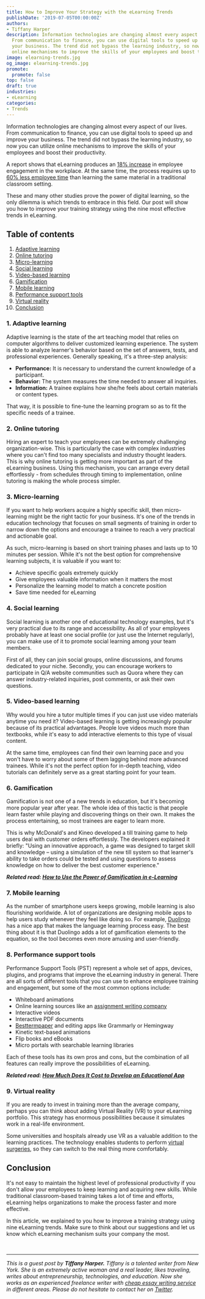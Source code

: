 ```yaml
---
title: How to Improve Your Strategy with the eLearning Trends
publishDate: '2019-07-05T00:00:00Z'
authors:
- Tiffany Harper
description: Information technologies are changing almost every aspect of our lives.
  From communication to finance, you can use digital tools to speed up and improve
  your business. The trend did not bypass the learning industry, so now you can utilize
  online mechanisms to improve the skills of your employees and boost their productivity.
image: elearning-trends.jpg
og_image: elearning-trends.jpg
promote:
  promote: false
top: false
draft: true
industries:
- eLearning
categories:
- Trends
---
```

Information technologies are changing almost every aspect of our lives. From communication to finance, you can use digital tools to speed up and improve your business. The trend did not bypass the learning industry, so now you can utilize online mechanisms to improve the skills of your employees and boost their productivity.

A report shows that eLearning produces an <a href="https://blog.capterra.com/10-fascinating-facts-about-modern-elearning/" target="_blank">18% increase</a> in employee engagement in the workplace. At the same time, the process requires up to <a href="https://www.shiftelearning.com/blog/bid/301248/15-facts-and-stats-that-reveal-the-power-of-elearning" target="_blank">60% less employee time</a> than learning the same material in a traditional classroom setting.

These and many other studies prove the power of digital learning, so the only dilemma is which trends to embrace in this field. Our post will show you how to improve your training strategy using the nine most effective trends in eLearning.

<h2>Table of contents</h2>
<ol>
 <li><a href="#adaptive-learning">Adaptive learning</a></li>
 <li><a href="#online-tutoring">Online tutoring</a></li>
 <li><a href="#microlearning">Micro-learning</a></li>
 <li><a href="#social-learning">Social learning</a></li>
 <li><a href="#video-based-learning">Video-based learning</a></li>
 <li><a href="#gamification">Gamification</a></li>
 <li><a href="#mobile-learning">Mobile learning</a></li>
 <li><a href="#pst">Performance support tools</a></li>
 <li><a href="#virtual-reality">Virtual reality</a></li>
 <li><a href="#summary">Conclusion</a></li>
</ol>
<a name="adaptive-learning"></a>

### 1. Adaptive learning

Adaptive learning is the state of the art teaching model that relies on computer algorithms to deliver customized learning experience. The system is able to analyze learner's behavior based on the set of answers, tests, and professional experiences. Generally speaking, it's a three-step analysis:

* **Performance:** It is necessary to understand the current knowledge of a participant.
* **Behavior:** The system measures the time needed to answer all inquiries.
* **Information:** A trainee explains how she/he feels about certain materials or content types.

That way, it is possible to fine-tune the learning program so as to fit the specific needs of a trainee.

<a name="online-tutoring"></a>

### 2. Online tutoring

Hiring an expert to teach your employees can be extremely challenging organization-wise. This is particularly the case with complex industries where you can't find too many specialists and industry thought leaders. This is why online tutoring is getting more important as part of the eLearning business. Using this mechanism, you can arrange every detail effortlessly - from schedules through timing to implementation, online tutoring is making the whole process simpler.<a name="microlearning"></a>

### 3. Micro-learning

If you want to help workers acquire a highly specific skill, then micro-learning might be the right tactic for your business. It's one of the trends in education technology that focuses on small segments of training in order to narrow down the options and encourage a trainee to reach a very practical and actionable goal.

As such, micro-learning is based on short training phases and lasts up to 10 minutes per session. While it's not the best option for comprehensive learning subjects, it is valuable if you want to:

* Achieve specific goals extremely quickly
* Give employees valuable information when it matters the most
* Personalize the learning model to match a concrete position
* Save time needed for eLearning

<a name="social-learning"></a>
### 4. Social learning

Social learning is another one of educational technology examples, but it's very practical due to its range and accessibility. As all of your employees probably have at least one social profile (or just use the Internet regularly), you can make use of it to promote social learning among your team members.

First of all, they can join social groups, online discussions, and forums dedicated to your niche. Secondly, you can encourage workers to participate in Q/A website communities such as Quora where they can answer industry-related inquiries, post comments, or ask their own questions. <a name="video-based-learning"></a>

### 5. Video-based learning

Why would you hire a tutor multiple times if you can just use video materials anytime you need it? Video-based learning is getting increasingly popular because of its practical advantages. People love videos much more than textbooks, while it's easy to add interactive elements to this type of visual content.

At the same time, employees can find their own learning pace and you won't have to worry about some of them lagging behind more advanced trainees. While it's not the perfect option for in-depth teaching, video tutorials can definitely serve as a great starting point for your team.<a name="gamification"></a>

### 6. Gamification

Gamification is not one of a new trends in education, but it's becoming more popular year after year. The whole idea of this tactic is that people learn faster while playing and discovering things on their own. It makes the process entertaining, so most trainees are eager to learn more.

This is why McDonald's and Kineo developed a till training game to help users deal with customer orders effortlessly. The developers explained it briefly: "Using an innovative approach, a game was designed to target skill and knowledge – using a simulation of the new till system so that learner's ability to take orders could be tested and using questions to assess knowledge on how to deliver the best customer experience."

***Related read: [How to Use the Power of Gamification in e-Learning](https://anadea.info/blog/gamification-in-e-learning)*** <a name="mobile-learning"></a>

### 7. Mobile learning

As the number of smartphone users keeps growing, mobile learning is also flourishing worldwide. A lot of organizations are designing mobile apps to help users study whenever they feel like doing so. For example, <a href="https://www.duolingo.com/" target="_blank">Duolingo</a> has a nice app that makes the language learning process easy. The best thing about it is that Duolingo adds a lot of gamification elements to the equation, so the tool becomes even more amusing and user-friendly.<a name="pst"></a>

### 8. Performance support tools

Performance Support Tools (PST) represent a whole set of apps, devices, plugins, and programs that improve the eLearning industry in general. There are all sorts of different tools that you can use to enhance employee training and engagement, but some of the most common options include:

* Whiteboard animations
* Online learning sources like an <a href="https://www.assignmentholic.co.uk/" target="_blank">assignment writing company</a>
* Interactive videos
* Interactive PDF documents
* <a href="https://www.besttermpaper.com/" target="_blank">Besttermpaper</a> and editing apps like Grammarly or Hemingway
* Kinetic text-based animations
* Flip books and eBooks
* Micro portals with searchable learning libraries

Each of these tools has its own pros and cons, but the combination of all features can really improve the possibilities of eLearning.

***Related read: [How Much Does It Cost to Develop an Educational App](https://anadea.info/guides/educational-app-development-cost)*** <a name="virtual-reality"></a>

### 9. Virtual reality

If you are ready to invest in training more than the average company, perhaps you can think about adding Virtual Reality (VR) to your eLearning portfolio. This strategy has enormous possibilities because it simulates work in a real-life environment.

Some universities and hospitals already use VR as a valuable addition to the learning practices. The technology enables students to perform <a href="https://www.youtube.com/watch?v=sOOwaCvJjzc" target="_blank">virtual surgeries</a>, so they can switch to the real thing more comfortably.<a name="summary"></a>

## Conclusion

It's not easy to maintain the highest level of professional productivity if you don't allow your employees to keep learning and acquiring new skills. While traditional classroom-based training takes a lot of time and efforts, eLearning helps organizations to make the process faster and more effective.

In this article, we explained to you how to improve a training strategy using nine eLearning trends. Make sure to think about our suggestions and let us know which eLearning mechanism suits your company the most.


<br />

---
*This is a guest post by **Tiffany Harper.** Tiffany is a talented writer from New York. She is an extremely active woman and a real leader, likes traveling, writes about entrepreneurship, technologies, and education. Now she works as an experienced freelance writer with <a href="https://bidforwriting.com/" target="_blank">cheap essay writing service</a> in different areas. Please do not hesitate to contact her on <a href="https://twitter.com/harper_tiffany" target="_blank">Twitter</a>.*
